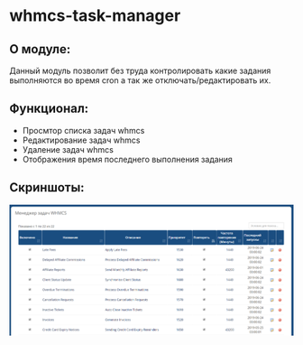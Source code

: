 # whmcs-task-manager
## О модуле: 
Данный модуль позволит без труда контролировать какие задания выполняются во время cron а так же отключать/редактировать их.
## Функционал: 
* Просмтор списка задач whmcs
* Редактирование задач whmcs
* Удаление задач whmcs
* Отображения время последнего выполнения задания
## Скриншоты: 

![Список заданий](https://raw.githubusercontent.com/07artem132/whmcs-task-manager/master/image/TaskList.png)
